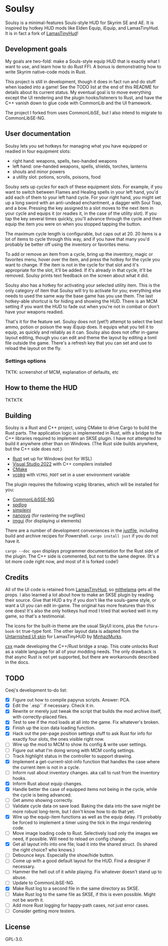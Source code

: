 # Soulsy

Soulsy is a minimal-features Souls-style HUD for Skyrim SE and AE. It is inspired by hotkey HUD mods like Elden Equip, iEquip, and LamasTinyHud. It is in fact a fork of [LamasTinyHud](https://github.com/mlthelama/LamasTinyHUD)!

## Development goals

My goals are two-fold: make a Souls-style equip HUD that is exactly what I want to use, and learn how to do Rust FFI. A bonus is demonstrating how to write Skyrim native-code mods in Rust.

This project is still in development, though it does in fact run and do stuff when loaded into a game! See the TODO list at the end of this README for details about its current status. My eventual goal is to move everything except the UI rendering and the plugin hooks/listeners to Rust, and have the C++ vanish down to glue code with CommonLib and the UI framework.

The project I forked from uses CommonLibSE, but I also intend to migrate to CommonLibSE-NG.

## User documentation

Soulsy lets you set hotkeys for managing what you have equipped or readied in four equipment slots:

- right hand: weapons, spells, two-handed weapons
- left hand: one-handed weapons, spells, shields, torches, lanterns
- shouts and minor powers
- a utility slot: potions, scrolls, poisons, food

Soulsy sets up _cycles_ for each of these equipment slots. For example, if you want to switch between Flames and Healing spells in your left hand, you'd add each of them to your left hand cycle. For your right hand, you might set up a long sword with an anti-undead enchantment, a dagger with Soul Trap, and a bow. Pressing the key assigned to a slot moves to the next item in your cycle and equips it (or readies it, in the case of the utility slot). If you tap the key several times quickly, you'll advance through the cycle and then equip the item you were on when you stopped tapping the button. 

The maximum cycle length is configurable, but caps out at 20. 20 items is a lot of items to cycle through this way, and if you have that many you'd probably be better off using the inventory or favorites menu.

To add or remove an item from a cycle, bring up the inventory, magic or favorites menu, hover over the item, and press the hotkey for the cycle you want to change. If the item is not in the cycle for that slot and it's appropriate for the slot, it'll be added. If it's already in that cycle, it'll be removed. Soulsy prints text feedback on the screen about what it did.

Soulsy also has a hotkey for activating your selected utility item. This is the only category of item that Soulsy will try to activate for you; everything else needs to used the same way the base game has you use them. The last hotkey-able shortcut is for hiding and showing the HUD. There is an MCM setting if you want the HUD to fade out when you're not in combat or don't have your weapons readied.

That's it for the feature set. Soulsy does not (yet?) attempt to select the best ammo, potion or poison the way iEquip does. It equips what you tell it to equip, as quickly and reliably as it can. Soulsy also does not offer in-game layout editing, though you can edit and theme the layout by editing a toml file outside the game. There's a refresh key that you can set and use to reload the layout on the fly.

### Settings options

TKTK: screenshot of MCM, explanation of defaults, etc

## How to theme the HUD

TKTKTK

## Building

Soulsy is a Rust and C++ project, using CMake to drive Cargo to build the Rust parts. The application logic is implemented in Rust, with a bridge to the C++ libraries required to implement an SKSE plugin. I have not attempted to build it anywhere other than on Windows. (The Rust side builds anywhere, but the C++ side does not.)

- [Rust](https://rustup.rs) set up for Windows (not for WSL)
- [Visual Studio 2022](https://visualstudio.microsoft.com) with C++ compilers installed
- [CMake](https://cmake.org)
- [vcpkg](https://github.com/microsoft/vcpkg) with `VCPKG_ROOT` set in a user environment variable

The plugin requires the following vcpkg libraries, which will be installed for you:

- [CommonLibSSE-NG](https://github.com/CharmedBaryon/CommonLibSSE-NG)
- [spdlog](https://github.com/gabime/spdlog)
- [simpleini](https://github.com/brofield/simpleini)
- [nanosvg](https://github.com/memononen/nanosvg) (for rastering the svgfiles)
- [imgui](https://github.com/ocornut/imgui) (for displaying ui elements)

There are a number of development conveniences in the [justfile](https://just.systems), including build and archive recipes for Powershell. `cargo install just` if you do not have it.

`cargo --doc open` displays programmer documentation for the Rust side of the plugin. The C++ side is commented, but not to the same degree. (It's a lot more code right now, and most of it is forked code!)

## Credits

All of the UI code is retained from [LamasTinyHud](https://www.nexusmods.com/skyrimspecialedition/mods/82545), so [mlthelama](https://github.com/mlthelama) gets all the props. I also learned a lot about how to make an SKSE plugin by reading their source. Give that HUD a try if you don't like the souls-game style, or want a UI you can edit in-game. The original has more features than this one does! It's also the only hotkeys hud mod I tried that worked well in my game, so that's a testimonial.

The icons for the built-in theme are the usual SkyUI icons, plus the `futura-book-bt` true-type font. The other layout data is adapted from the [Untarnished UI skin](https://www.nexusmods.com/skyrimspecialedition/mods/82545) for LamasTinyHUD by [MinhazMurks](https://www.nexusmods.com/skyrimspecialedition/users/26341279).

[cxx](https://cxx.rs/) made developing the C++/Rust bridge a snap. This crate unlocks Rust as a viable language for all of your modding needs. The only drawback is that async Rust is not yet supported, but there are workarounds described in the docs.

## TODO

Ceej's development to-do list:

- [x] Figure out how to compile papyrus scripts. Answer: PCA.
- [x] Edit the `.esp`` if necessary. Check it in.
- [x] Rewrite or merely just tweak the script that builds the mod archive itself, with correctly-placed files.
- [x] Test to see if the mod loads at all into the game. Fix whatever's broken.
- [x] Finish up the icon data loading function. 
- [x] Hack out the per-page position settings stuff to ask Rust for info for exactly four slots, the ones visible right now.
- [ ] Wire up the mod to MCM to show its config & write user settings.
- [ ] Figure out what I'm doing wrong with MCM config settings.
- [ ] Track highlight status in the controller to support drawing.
- [x] Implement a get-current-slot-info function that handles the case where the current item is not in a cycle.
- [ ] Inform rust about inventory changes. aka call to rust from the inventory hooks.
- [x] Inform Rust about equip changes.
- [x] Handle better the case of equipped items not being in the cycle, while the cycle is being advanced.
- [ ] Get ammo showing correctly.
- [ ] Validate cycle data on save load. Baking the data into the save might be more robust long-term, but I don't know how to do that yet.
- [x] Wire up the equip-item functions as well as the equip delay. I'll probably be forced to implement a timer using the tick in the imgui rendering code.
- [ ] Move image loading code to Rust. Selectively load only the images we need, if possible. Will need to reload on config change.
- [x] Get all layout info into one file; load it into the shared struct. (Is shared the right choice? who knows.)
- [ ] Debounce keys. Especially the show/hide button.
- [ ] Come up with a good default layout for the HUD. Find a designer if necessary.
- [ ] Hammer the hell out of it while playing. Fix whatever doesn't stand up to abuse.
- [ ] Update to CommonLibSE-NG.
- [x] Make Rust log to a second file in the same directory as SKSE.
- [ ] Make Rust log to the same file as SKSE, if this is even possible. Might not be worth it.
- [ ] Add more Rust logging for happy-path cases, not just error cases.
- [ ] Consider getting more testers.

## License

GPL-3.0.
